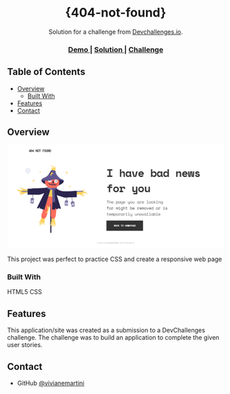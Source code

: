 <!-- Please update value in the {}  -->

<h1 align="center">{404-not-found}</h1>

<div align="center">
   Solution for a challenge from  <a href="http://devchallenges.io" target="_blank">Devchallenges.io</a>.
</div>

<div align="center">
  <h3>
    <a href="https://404-not-found.martiniviviane.repl.co/">
      Demo
    </a>
    <span> | </span>
    <a href="https://devchallenges.io/solutions/zogacp5SOb7UTUHRbQ7p">
      Solution
    </a>
    <span> | </span>
    <a href="https://devchallenges.io/challenges/wBunSb7FPrIepJZAg0sY">
      Challenge
    </a>
  </h3>
</div>

<!-- TABLE OF CONTENTS -->

## Table of Contents

- [Overview](#overview)
  - [Built With](#built-with)
- [Features](#features)
- [Contact](#contact)

<!-- OVERVIEW -->

## Overview

![screenshot](img/preview.png)

This project was perfect to practice CSS and create a responsive web page

### Built With

HTML5
CSS

## Features

This application/site was created as a submission to a DevChallenges challenge. The challenge was to build an application to complete the given user stories.

## Contact

- GitHub [@vivianemartini](https://github.com/vivianemartini})

